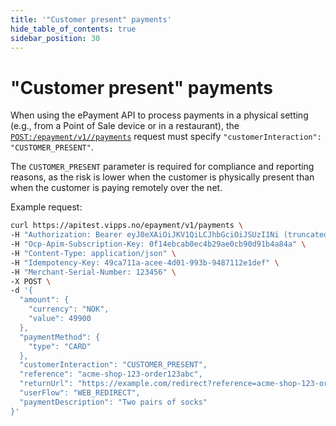 ```yaml
---
title: '"Customer present" payments'
hide_table_of_contents: true
sidebar_position: 30
---
```


# "Customer present" payments

When using the ePayment API to process payments in a physical setting (e.g., from a Point of Sale
device or in a restaurant), the
[`POST:/epayment/v1//payments`](https://developer.vippsmobilepay.com/api/epayment/#tag/CreatePayments/operation/createPayment)
request must specify `"customerInteraction": "CUSTOMER_PRESENT"`.

The `CUSTOMER_PRESENT` parameter is required for compliance and reporting reasons, as
the risk is lower when the customer is physically present than when the customer is
paying remotely over the net.

Example request:

```bash
curl https://apitest.vipps.no/epayment/v1/payments \
-H "Authorization: Bearer eyJ0eXAiOiJKV1QiLCJhbGciOiJSUzI1Ni (truncated)" \
-H "Ocp-Apim-Subscription-Key: 0f14ebcab0ec4b29ae0cb90d91b4a84a" \
-H "Content-Type: application/json" \
-H "Idempotency-Key: 49ca711a-acee-4d01-993b-9487112e1def" \
-H "Merchant-Serial-Number: 123456" \
-X POST \
-d '{
  "amount": {
    "currency": "NOK",
    "value": 49900
  },
  "paymentMethod": {
    "type": "CARD"
  },
  "customerInteraction": "CUSTOMER_PRESENT",
  "reference": "acme-shop-123-order123abc",
  "returnUrl": "https://example.com/redirect?reference=acme-shop-123-order123abc",
  "userFlow": "WEB_REDIRECT",
  "paymentDescription": "Two pairs of socks"
}'
```

